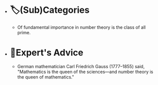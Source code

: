 - # 🏷(Sub)Categories
	- Of fundamental importance in number theory is the class of all prime.
- # 🥼Expert's Advice
	- German mathematician Carl Friedrich Gauss (1777–1855) said, "Mathematics is the queen of the sciences—and number theory is the queen of mathematics."